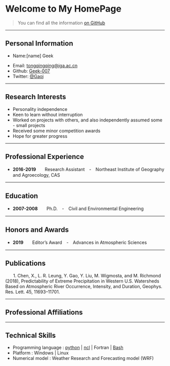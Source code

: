# Welcome to My HomePage

> You can find all the information [on GitHub](https://github.com/geek-007)

---

## Personal Information

<!-- Phone: [158xxxxxxx](tel://15848) -->

* Name:[name] Geek
- Email: <tongqingqing@iga.ac.cn>
- Github: [Geek-007](http://github.com/Geek-007)
- Twitter: [@Gaoj](https://twitter.com/Gaoj_love)


---
## Research Interests


- Personality independence
- Keen to learn without interruption
- Worked on projects with others, and also independently assumed some - small projects
- Received some minor competition awards
- Hope for greater progress


---
## Professional Experience


- **2016-2019**　　Research Assistant　-　Northeast Institute of Geography and Agroecology, CAS


---
## Education


- **2007-2008**　　Ph.D.　-　Civil and Environmental Engineering 


---
## Honors and Awards


- **2019**　　Editor’s Award　-　Advances in Atmospheric Sciences 


---
## Publications


&ensp;&ensp;&ensp; 1.	Chen, X., L. R. Leung, Y. Gao, Y. Liu, M. Wigmosta, and M. Richmond (2018), Predictability of Extreme Precipitation in Western U.S. Watersheds Based on Atmospheric River Occurrence, Intensity, and Duration, Geophys. Res. Lett. 45, 11693–11701.


---
## Professional Affiliations

---
## Technical Skills
 - Programming language : [python](https://www.python.org/)   |  [ncl](http://www.ncl.ucar.edu/)  | Fortran  | [Bash](https://www.gnu.org/software/bash/)
 - Platform : Windows | Linux
 - Numerical model : Weather Research and Forecasting model (WRF)


